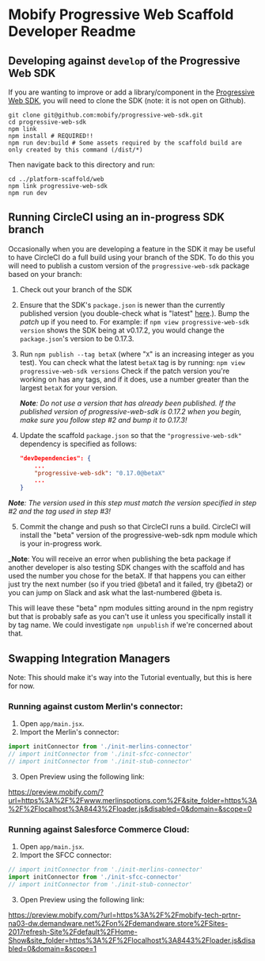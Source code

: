 # Mobify Progressive Web Scaffold Developer Readme

## Developing against `develop` of the Progressive Web SDK

If you are wanting to improve or add a library/component in the [Progressive Web SDK](https://github.com/mobify/progressive-web-sdk),
you will need to clone the SDK (note: it is not open on Github).

```
git clone git@github.com:mobify/progressive-web-sdk.git
cd progressive-web-sdk
npm link
npm install # REQUIRED!!
npm run dev:build # Some assets required by the scaffold build are only created by this command (/dist/*)
```

Then navigate back to this directory and run:
```
cd ../platform-scaffold/web
npm link progressive-web-sdk
npm run dev
```

## Running CircleCI using an in-progress SDK branch

Occasionally when you are developing a feature in the SDK it may be useful to have CircleCI do a full build using your branch of the SDK. To do this you will need to publish a custom version of the `progressive-web-sdk` package based on your branch:

1. Check out your branch of the SDK

2. Ensure that the SDK's `package.json` is newer than the currently published version (you double-check what is "latest" [here](https://www.npmjs.com/package/progressive-web-sdk).). Bump the *patch* up if you need to.
   For example: if `npm view progressive-web-sdk version` shows the SDK being at v0.17.2, you would change the `package.json`'s version to be 0.17.3.

3. Run `npm publish --tag betaX` (where "`X`" is an increasing integer as you test). You can check what the latest `betaX` tag is by running: `npm view progressive-web-sdk versions`  Check if the patch version you're working on has any tags, and if it does, use a number greater than the largest `betaX` for your version. 

   _**Note**: Do not use a version that has already been published. If the published version of 
   progressive-web-sdk is 0.17.2 when you begin, make sure you follow step #2 and bump it to 0.17.3!_

4. Update the scaffold `package.json` so that the `"progressive-web-sdk"` dependency is specified as follows:
   ```json
   "devDependencies": {
       ...
       "progressive-web-sdk": "0.17.0@betaX"
       ...
   }
   ```
   
  _**Note**: The version used in this step must match the version specified in step #2 and the tag used in step #3!_
  
5. Commit the change and push so that CircleCI runs a build. CircleCI will install the "beta" version of the progressive-web-sdk npm module which is your in-progress work.

_**Note**: You will receive an error when publishing the beta package if another developer is also testing SDK changes with the scaffold and has used the number you chose for the betaX. If that happens you can either just try the next number (so if you tried @beta1 and it failed, try @beta2) or you can jump on Slack and ask what the last-numbered @beta is.

This will leave these "beta" npm modules sitting around in the npm registry but that is probably safe as you can't use it unless you specifically install it by tag name. We could investigate `npm unpublish` if we're concerned about that. 
  
## Swapping Integration Managers

Note: This should make it's way into the Tutorial eventually, but this is here for now.

### Running against custom Merlin's connector:

1. Open `app/main.jsx`.
2. Import the Merlin's connector:

```javascript
import initConnector from './init-merlins-connector'
// import initConnector from './init-sfcc-connector'
// import initConnector from './init-stub-connector'
```

3. Open Preview using the following link:

https://preview.mobify.com/?url=https%3A%2F%2Fwww.merlinspotions.com%2F&site_folder=https%3A%2F%2Flocalhost%3A8443%2Floader.js&disabled=0&domain=&scope=0

### Running against Salesforce Commerce Cloud:

1. Open `app/main.jsx`.
2. Import the SFCC connector:

```javascript
// import initConnector from './init-merlins-connector'
import initConnector from './init-sfcc-connector'
// import initConnector from './init-stub-connector'
```

3. Open Preview using the following link:

https://preview.mobify.com/?url=https%3A%2F%2Fmobify-tech-prtnr-na03-dw.demandware.net%2Fon%2Fdemandware.store%2FSites-2017refresh-Site%2Fdefault%2FHome-Show&site_folder=https%3A%2F%2Flocalhost%3A8443%2Floader.js&disabled=0&domain=&scope=1

